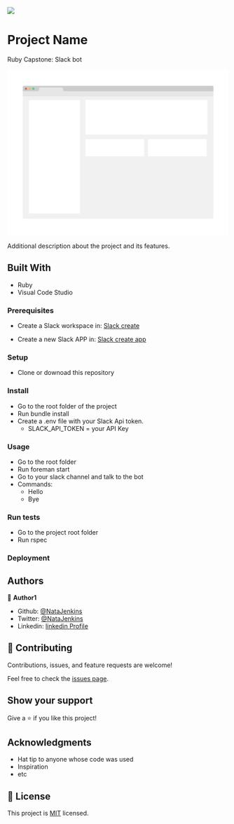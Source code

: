 ![](https://img.shields.io/badge/Microverse-blueviolet)

# Project Name

Ruby Capstone: Slack bot

![screenshot](./app_screenshot.png)

Additional description about the project and its features.

## Built With

- Ruby
- Visual Code Studio

### Prerequisites
- Create a Slack workspace in: [Slack create](https://slack.com/create#email)

- Create a new Slack APP in: [Slack create app](https://api.slack.com/apps?new_app=1)

### Setup
- Clone or downoad this repository
### Install
- Go to the root folder of the project
- Run bundle install
- Create a .env file with your Slack Api token.
  - SLACK_API_TOKEN = your API Key
### Usage
- Go to the root folder
- Run foreman start
- Go to your slack channel and talk to the bot
- Commands:
  - Hello
  - Bye

### Run tests
- Go to the project root folder
- Run rspec

### Deployment



## Authors

👤 **Author1**

- Github: [@NataJenkins](https://github.com/NataJenkins)
- Twitter: [@NataJenkins](https://twitter.com/NataJenkins)
- Linkedin: [linkedin Profile](https://www.linkedin.com/in/natalia-macias-a11a20187/)

## 🤝 Contributing

Contributions, issues, and feature requests are welcome!

Feel free to check the [issues page](issues/).

## Show your support

Give a ⭐️ if you like this project!

## Acknowledgments

- Hat tip to anyone whose code was used
- Inspiration
- etc

## 📝 License

This project is [MIT](lic.url) licensed.

